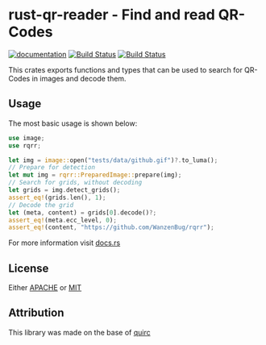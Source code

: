 # rust-qr-reader - Find and read QR-Codes
[![documentation](https://docs.rs/rqrr/badge.svg)](https://docs.rs/rqrr/)
[![Build Status](https://travis-ci.com/WanzenBug/rqrr.svg?branch=master)](https://travis-ci.com/WanzenBug/rqrr)
[![Build Status](https://github.com/WanzenBug/rqrr/actions/workflows/CI.yaml/badge.svg?branch=master)](https://github.com/WanzenBug/rqrr/actions/workflows/CI.yaml)

This crates exports functions and types that can be used to search for QR-Codes in images and
decode them.

## Usage
The most basic usage is shown below:

```rust
use image;
use rqrr;

let img = image::open("tests/data/github.gif")?.to_luma();
// Prepare for detection
let mut img = rqrr::PreparedImage::prepare(img);
// Search for grids, without decoding
let grids = img.detect_grids();
assert_eq!(grids.len(), 1);
// Decode the grid
let (meta, content) = grids[0].decode()?;
assert_eq!(meta.ecc_level, 0);
assert_eq!(content, "https://github.com/WanzenBug/rqrr");
```
For more information visit [docs.rs](https://docs.rs/rqrr/)

## License
Either [APACHE](LICENSE-APACHE) or [MIT](LICENSE-MIT)

## Attribution
This library was made on the base of [quirc](https://github.com/dlbeer/quirc)
